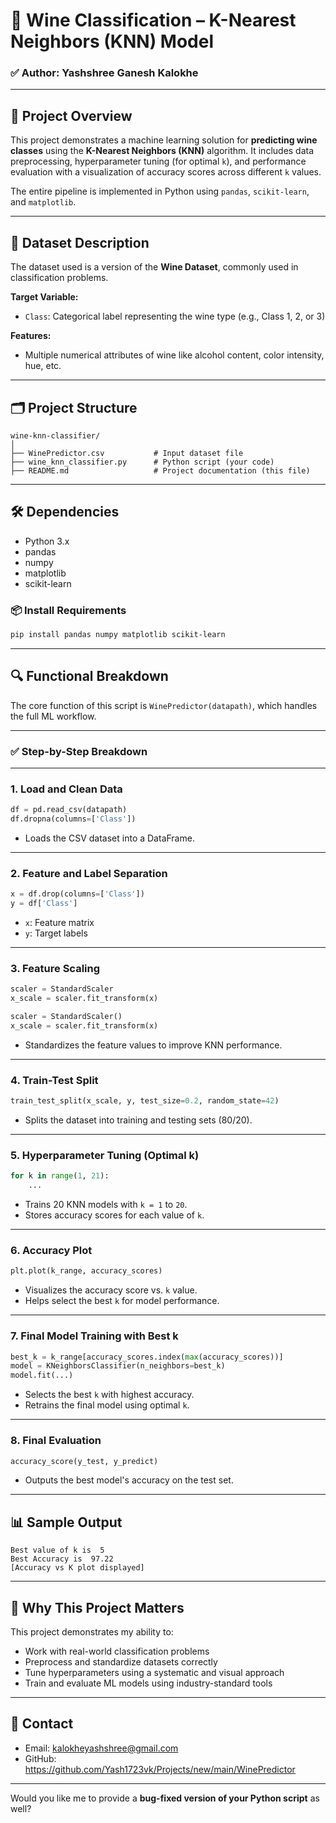 # 🍷 Wine Classification – K-Nearest Neighbors (KNN) Model

### ✅ Author: Yashshree Ganesh Kalokhe

---

## 📌 Project Overview

This project demonstrates a machine learning solution for **predicting wine classes** using the **K-Nearest Neighbors (KNN)** algorithm. It includes data preprocessing, hyperparameter tuning (for optimal `k`), and performance evaluation with a visualization of accuracy scores across different `k` values.

The entire pipeline is implemented in Python using `pandas`, `scikit-learn`, and `matplotlib`.

---

## 🧠 Dataset Description

The dataset used is a version of the **Wine Dataset**, commonly used in classification problems.

**Target Variable:**

* `Class`: Categorical label representing the wine type (e.g., Class 1, 2, or 3)

**Features:**

* Multiple numerical attributes of wine like alcohol content, color intensity, hue, etc.

---

## 🗂️ Project Structure

```
wine-knn-classifier/
│
├── WinePredictor.csv           # Input dataset file
├── wine_knn_classifier.py      # Python script (your code)
├── README.md                   # Project documentation (this file)
```

---

## 🛠️ Dependencies

* Python 3.x
* pandas
* numpy
* matplotlib
* scikit-learn

### 📦 Install Requirements

```bash
pip install pandas numpy matplotlib scikit-learn
```
---

## 🔍 Functional Breakdown

The core function of this script is `WinePredictor(datapath)`, which handles the full ML workflow.

---

### ✅ Step-by-Step Breakdown

---

### 1. Load and Clean Data

```python
df = pd.read_csv(datapath)
df.dropna(columns=['Class'])
```

* Loads the CSV dataset into a DataFrame.
---

### 2. Feature and Label Separation

```python
x = df.drop(columns=['Class'])
y = df['Class']
```

* `x`: Feature matrix
* `y`: Target labels

---

### 3. Feature Scaling

```python
scaler = StandardScaler
x_scale = scaler.fit_transform(x)
```

```python
scaler = StandardScaler()
x_scale = scaler.fit_transform(x)
```

* Standardizes the feature values to improve KNN performance.

---

### 4. Train-Test Split

```python
train_test_split(x_scale, y, test_size=0.2, random_state=42)
```

* Splits the dataset into training and testing sets (80/20).

---

### 5. Hyperparameter Tuning (Optimal k)

```python
for k in range(1, 21):
    ...
```

* Trains 20 KNN models with `k = 1` to `20`.
* Stores accuracy scores for each value of `k`.

---

### 6. Accuracy Plot

```python
plt.plot(k_range, accuracy_scores)
```

* Visualizes the accuracy score vs. `k` value.
* Helps select the best `k` for model performance.
---

### 7. Final Model Training with Best k

```python
best_k = k_range[accuracy_scores.index(max(accuracy_scores))]
model = KNeighborsClassifier(n_neighbors=best_k)
model.fit(...)
```

* Selects the best `k` with highest accuracy.
* Retrains the final model using optimal `k`.

---

### 8. Final Evaluation

```python
accuracy_score(y_test, y_predict)
```

* Outputs the best model's accuracy on the test set.

---

## 📊 Sample Output

```
Best value of k is  5
Best Accuracy is  97.22
[Accuracy vs K plot displayed]
```

---

## 💼 Why This Project Matters

This project demonstrates my ability to:

* Work with real-world classification problems
* Preprocess and standardize datasets correctly
* Tune hyperparameters using a systematic and visual approach
* Train and evaluate ML models using industry-standard tools

---

## 📧 Contact

* Email: kalokheyashshree@gmail.com
* GitHub: https://github.com/Yash1723vk/Projects/new/main/WinePredictor


---

Would you like me to provide a **bug-fixed version of your Python script** as well?
